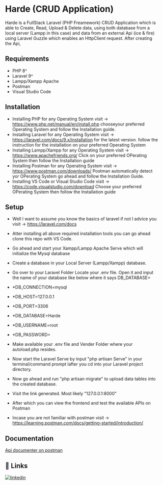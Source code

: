 
# Harde (CRUD Application)

Harde is a FullStack Laravel (PHP Freamework) CRUD Application which is able to Create, Read, Upload & Delete data, using both database from a local server (Lampp in this case) and data from an external Api (ice & fire) using Laravel Guzzle which enables an HttpClient request.
After creating the Api, 
## Requirements
* PHP 8^
* Laravel 9^
* Lampp/Xampp Apache
* Postman
* Visual Studio Code



## Installation
* Installing PHP for any Operating System visit -> https://www.php.net/manual/en/install.php chooseyour preferred Operating System and follow the Installation guide.
* Installing Laravel for any Operating System visit -> https://laravel.com/docs/9.x/installation for the latest version. follow the instruction for the installation on your preferred Operating System
* Installing Lampp/Xampp for any Operating System visit -> https://www.apachefriends.org/ Click on your preferred OPerating System then follow the Installation guide
* Installing Postman for any Operating System visit -> https://www.postman.com/downloads/ Postman automatically detect yor OPerating System go ahead and follow the Installation Guide.
* Installing VS Code or Visual Studio Code visit -> https://code.visualstudio.com/download Choose your preferred OPerating System then follow the Installation guide

## Setup
* Well I want to assume you know the basics of laravel if not I advice you visit -> https://laravel.com/docs
* Atter installing all above required installation tools you can go ahead clone this repo with VS Code.
* Go ahead and start your Xampp/Lampp Apache Serve which will initialize the Mysql database
* Create a database in your Local Server (Lampp/Xampp) database.
* Go over to your Laravel Folder Locate your .env file. Open it and input the name of your database like below where it says DB_DATABASE=

* *DB_CONNECTION=mysql
* *DB_HOST=127.0.0.1
* *DB_PORT=3306
* *DB_DATABASE=Harde
* *DB_USERNAME=root
* *DB_PASSWORD=
* Make available your .env file and Vender Folder where your autoload.php resides. 
* Now start the Laravel Serve by input "php artisan Serve" in your terminal/command prompt lafter you cd into your Laravel project directory.
* Now go ahead and run "php artisan migrate" to upload data tables into the created database.
* Visit the link generated. Most likely "127.0.0.1:8000"
* After which you can view the frontend and test the available APIs on Postman
* Incase you are not familiar with postman visit -> https://learning.postman.com/docs/getting-started/introduction/

## Documentation

[Api documenter on postman](https://documenter.getpostman.com/view/18238633/VUjTkicm)


## 🔗 Links
[![linkedin](https://img.shields.io/badge/linkedin-0A66C2?style=for-the-badge&logo=linkedin&logoColor=white)](https://www.linkedin.com/bolarin-prince)

